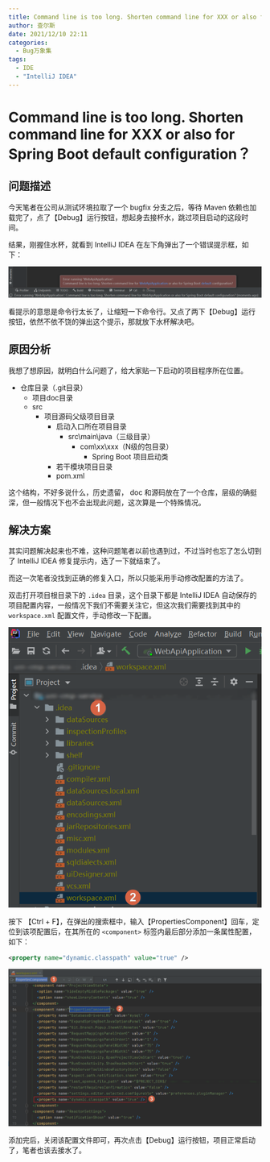 ```yaml
---
title: Command line is too long. Shorten command line for XXX or also for Spring Boot default configuration？
author: 查尔斯
date: 2021/12/10 22:11
categories:
  - Bug万象集
tags:
  - IDE
  - "IntelliJ IDEA"
---
```


# Command line is too long. Shorten command line for XXX or also for Spring Boot default configuration？

## 问题描述

今天笔者在公司从测试环境拉取了一个 bugfix 分支之后，等待 Maven 依赖也加载完了，点了【Debug】运行按钮，想起身去接杯水，跳过项目启动的这段时间。

结果，刚握住水杯，就看到 IntelliJ IDEA 在左下角弹出了一个错误提示框，如下：

![202112102211700](../../../../../public/img/2021/12/10/202112102211700.jpg)

看提示的意思是命令行太长了，让缩短一下命令行。又点了两下【Debug】运行按钮，依然不依不饶的弹出这个提示，那就放下水杯解决吧。

## 原因分析

我想了想原因，就明白什么问题了，给大家贴一下启动的项目程序所在位置。

- 仓库目录（.git目录）
  - 项目doc目录
  - src
    - 项目源码父级项目目录
      - 启动入口所在项目目录
        - src\main\java（三级目录）
          - com\xx\xxx（N级的包目录）
            - Spring Boot 项目启动类
      - 若干模块项目目录
      - pom.xml

这个结构，不好多说什么，历史遗留， doc 和源码放在了一个仓库，层级的确挺深，但一般情况下也不会出现此问题，这次算是一个特殊情况。

## 解决方案

其实问题解决起来也不难，这种问题笔者以前也遇到过，不过当时也忘了怎么切到了 IntelliJ IDEA 修复提示内，选了一下就结束了。

而这一次笔者没找到正确的修复入口，所以只能采用手动修改配置的方法了。

双击打开项目根目录下的 `.idea` 目录，这个目录下都是 IntelliJ IDEA 自动保存的项目配置内容，一般情况下我们不需要关注它，但这次我们需要找到其中的 `workspace.xml` 配置文件，手动修改一下配置。

![202112102211705](../../../../../public/img/2021/12/10/202112102211705.png)

按下 【Ctrl + F】，在弹出的搜索框中，输入【PropertiesComponent】回车，定位到该项配置后，在其所在的 `<component>` 标签内最后部分添加一条属性配置，如下：

```xml
<property name="dynamic.classpath" value="true" />
```

![202112102211710](../../../../../public/img/2021/12/10/202112102211710.png)

添加完后，关闭该配置文件即可，再次点击【Debug】运行按钮，项目正常启动了，笔者也该去接水了。
